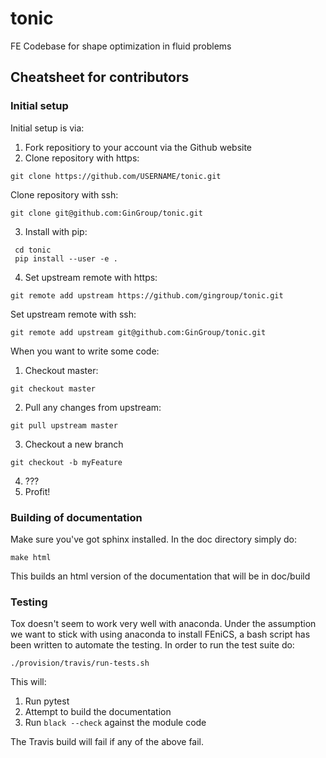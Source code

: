 # tonic
FE Codebase for shape optimization in fluid problems

## Cheatsheet for contributors

### Initial setup

Initial setup is via:

1. Fork repositiory to your account via the Github website
2. Clone repository with https:
```
git clone https://github.com/USERNAME/tonic.git
```
Clone repository with ssh:
```
git clone git@github.com:GinGroup/tonic.git
```
3. Install with pip:
```
 cd tonic
 pip install --user -e .
```
4. Set upstream remote with https:
```
git remote add upstream https://github.com/gingroup/tonic.git
```
Set upstream remote with ssh:
```
git remote add upstream git@github.com:GinGroup/tonic.git
```


When you want to write some code:

1. Checkout master:
```
git checkout master
```
2. Pull any changes from upstream:
```
git pull upstream master
```
3. Checkout a new branch
```
git checkout -b myFeature
```
4. ???
5. Profit!

### Building of documentation

Make sure you've got sphinx installed. In the doc directory simply do:
```
make html
```

This builds an html version of the documentation that will be in doc/build

### Testing

Tox doesn't seem to work very well with anaconda. Under the assumption we want to stick with using anaconda to install FEniCS, a bash script has been written to automate the testing.
In order to run the test suite do:

```
./provision/travis/run-tests.sh
```

This will:
1. Run pytest
2. Attempt to build the documentation
3. Run `black --check` against the module code

The Travis build will fail if any of the above fail.

